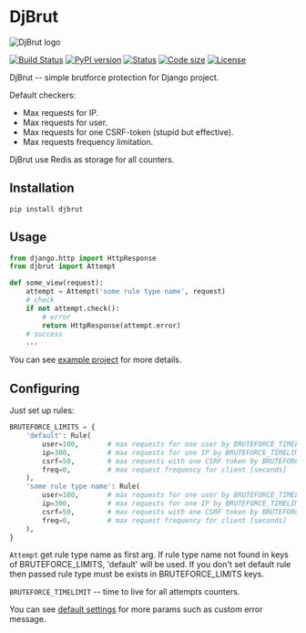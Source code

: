 # DjBrut

![DjBrut logo](logo.png)

[![Build Status](https://travis-ci.org/orsinium/django-bruteforce-protection.svg?branch=master)](https://travis-ci.org/orsinium/django-bruteforce-protection) [![PyPI version](https://img.shields.io/pypi/v/djbrut.svg)](https://pypi.python.org/pypi/djbrut) [![Status](https://img.shields.io/pypi/status/djbrut.svg)](https://pypi.python.org/pypi/djbrut) [![Code size](https://img.shields.io/github/languages/code-size/orsinium/django-bruteforce-protection.svg)](https://github.com/orsinium/django-bruteforce-protection) [![License](https://img.shields.io/pypi/l/djbrut.svg)](LICENSE)

DjBrut -- simple brutforce protection for Django project.

Default checkers:

* Max requests for IP.
* Max requests for user.
* Max requests for one CSRF-token (stupid but effective).
* Max requests frequency limitation.

DjBrut use Redis as storage for all counters.

## Installation

```
pip install djbrut
```

## Usage

```python
from django.http import HttpResponse
from djbrut import Attempt

def some_view(request):
    attempt = Attempt('some rule type name', request)
    # check
    if not attempt.check():
        # error
        return HttpResponse(attempt.error)
    # success
    ...
```

You can see [example project](example/) for more details.

## Configuring

Just set up rules:

```python
BRUTEFORCE_LIMITS = {
    'default': Rule(
        user=100,       # max requests for one user by BRUTEFORCE_TIMELIMIT
        ip=300,         # max requests for one IP by BRUTEFORCE_TIMELIMIT
        csrf=50,        # max requests with one CSRF token by BRUTEFORCE_TIMELIMIT
        freq=0,         # max request frequency for client [seconds]
    ),
    'some rule type name': Rule(
        user=100,       # max requests for one user by BRUTEFORCE_TIMELIMIT
        ip=300,         # max requests for one IP by BRUTEFORCE_TIMELIMIT
        csrf=50,        # max requests with one CSRF token by BRUTEFORCE_TIMELIMIT
        freq=0,         # max request frequency for client [seconds]
    ),
}
```

`Attempt` get rule type name as first arg. If rule type name not found in keys of BRUTEFORCE_LIMITS, 'default' will be used. If you don't set default rule then passed rule type must be exists in BRUTEFORCE_LIMITS keys.

`BRUTEFORCE_TIMELIMIT` -- time to live for all attempts counters.

You can see [default settings](djbrut/default_settings.py) for more params such as custom error message.
